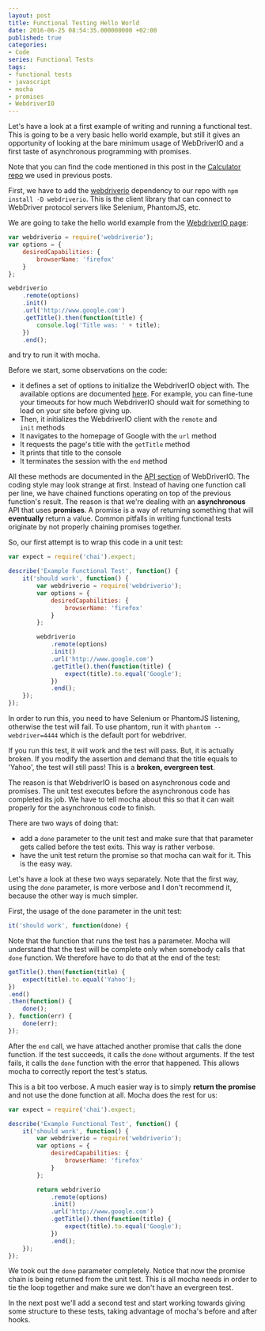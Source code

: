 ```yaml
---
layout: post
title: Functional Testing Hello World
date: 2016-06-25 08:54:35.000000000 +02:00
published: true
categories:
- Code
series: Functional Tests
tags:
- functional tests
- javascript
- mocha
- promises
- WebdriverIO
---
```


Let's have a look at a first example of writing and running a functional test. This is going to be a very basic hello world example, but still it gives an opportunity of looking at the bare minimum usage of WebDriverIO and a first taste of asynchronous programming with promises.<!--more-->

Note that you can find the code mentioned in this post in the <a href="https://github.com/ngeor/Calculator">Calculator repo</a> we used in previous posts.

First, we have to add the <a href="http://webdriver.io/">webdriverio</a> dependency to our repo with <code>npm install -D webdriverio</code>. This is the client library that can connect to WebDriver protocol servers like Selenium, PhantomJS, etc.

We are going to take the hello world example from the <a href="http://webdriver.io/guide.html">WebdriverIO page</a>:

```javascript
var webdriverio = require('webdriverio');
var options = {
    desiredCapabilities: {
        browserName: 'firefox'
    }
};

webdriverio
    .remote(options)
    .init()
    .url('http://www.google.com')
    .getTitle().then(function(title) {
        console.log('Title was: ' + title);
    })
    .end();
```

and try to run it with mocha.

Before we start, some observations on the code:
<ul>
<li>it defines a set of options to initialize the WebdriverIO object with. The available options are documented <a href="http://webdriver.io/guide/getstarted/configuration.html">here</a>. For example, you can fine-tune your timeouts for how much WebdriverIO should wait for something to load on your site before giving up.</li>
<li>Then, it initializes the WebdriverIO client with the <code>remote</code> and <code>init</code> methods</li>
<li>It navigates to the homepage of Google with the <code>url</code> method</li>
<li>It requests the page's title with the <code>getTitle</code> method</li>
<li>It prints that title to the console</li>
<li>It terminates the session with the <code>end</code> method</li>
</ul>

All these methods are documented in the <a href="http://webdriver.io/api.html">API section</a> of WebDriverIO. The coding style may look strange at first. Instead of having one function call per line, we have chained functions operating on top of the previous function's result. The reason is that we're dealing with an <strong>asynchronous</strong> API that uses <strong>promises</strong>. A promise is a way of returning something that will <strong>eventually</strong> return a value. Common pitfalls in writing functional tests originate by not properly chaining promises together.

So, our first attempt is to wrap this code in a unit test:

```javascript
var expect = require('chai').expect;

describe('Example Functional Test', function() {
    it('should work', function() {
        var webdriverio = require('webdriverio');
        var options = {
            desiredCapabilities: {
                browserName: 'firefox'
            }
        };

        webdriverio
            .remote(options)
            .init()
            .url('http://www.google.com')
            .getTitle().then(function(title) {
                expect(title).to.equal('Google');
            })
            .end();
    });
});
```

In order to run this, you need to have Selenium or PhantomJS listening, otherwise the test will fail. To use phantom, run it with <code>phantom --webdriver=4444</code> which is the default port for webdriver.

If you run this test, it will work and the test will pass. But, it is actually broken. If you modify the assertion and demand that the title equals to 'Yahoo', the test will still pass! This is a <strong>broken, evergreen test</strong>.

The reason is that WebdriverIO is based on asynchronous code and promises. The unit test executes before the asynchronous code has completed its job. We have to tell mocha about this so that it can wait properly for the asynchronous code to finish.

There are two ways of doing that:
<ul>
<li>add a <code>done</code> parameter to the unit test and make sure that that parameter gets called before the test exits. This way is rather verbose.</li>
<li>have the unit test return the promise so that mocha can wait for it. This is the easy way.</li>
</ul>

Let's have a look at these two ways separately. Note that the first way, using the <code>done</code> parameter, is more verbose and I don't recommend it, because the other way is much simpler.

First, the usage of the <code>done</code> parameter in the unit test:

```javascript
it('should work', function(done) {
```

Note that the function that runs the test has a parameter. Mocha will understand that the test will be complete only when somebody calls that <code>done</code> function. We therefore have to do that at the end of the test:

```javascript
getTitle().then(function(title) {
    expect(title).to.equal('Yahoo');
})
.end()
.then(function() {
    done();
}, function(err) {
    done(err);
});
```

After the <code>end</code> call, we have attached another promise that calls the done function. If the test succeeds, it calls the <code>done</code> without arguments. If the test fails, it calls the <code>done</code> function with the error that happened. This allows mocha to correctly report the test's status.

This is a bit too verbose. A much easier way is to simply <strong>return the promise</strong> and not use the done function at all. Mocha does the rest for us:

```javascript
var expect = require('chai').expect;

describe('Example Functional Test', function() {
    it('should work', function() {
        var webdriverio = require('webdriverio');
        var options = {
            desiredCapabilities: {
                browserName: 'firefox'
            }
        };

        return webdriverio
            .remote(options)
            .init()
            .url('http://www.google.com')
            .getTitle().then(function(title) {
                expect(title).to.equal('Google');
            })
            .end();
    });
});
```

We took out the <code>done</code> parameter completely. Notice that now the promise chain is being returned from the unit test. This is all mocha needs in order to tie the loop together and make sure we don't have an evergreen test.

In the next post we'll add a second test and start working towards giving some structure to these tests, taking advantage of mocha's before and after hooks.
